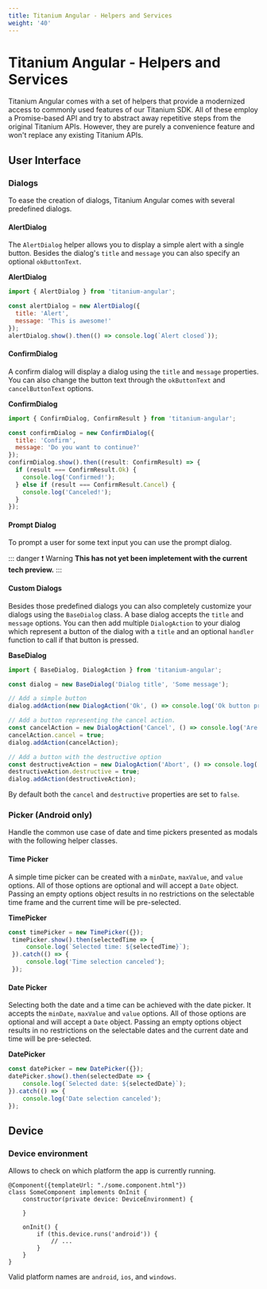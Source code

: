 ```yaml
---
title: Titanium Angular - Helpers and Services
weight: '40'
---
```


# Titanium Angular - Helpers and Services

Titanium Angular comes with a set of helpers that provide a modernized access to commonly used features of our Titanium SDK. All of these employ a Promise-based API and try to abstract away repetitive steps from the original Titanium APIs. However, they are purely a convenience feature and won't replace any existing Titanium APIs.

## User Interface

### Dialogs

To ease the creation of dialogs, Titanium Angular comes with several predefined dialogs.

#### AlertDialog

The `AlertDialog` helper allows you to display a simple alert with a single button. Besides the dialog's `title` and `message` you can also specify an optional `okButtonText`.

**AlertDialog**

```javascript
import { AlertDialog } from 'titanium-angular';

const alertDialog = new AlertDialog({
  title: 'Alert',
  message: 'This is awesome!'
});
alertDialog.show().then(() => console.log(`Alert closed`));
```

#### ConfirmDialog

A confirm dialog will display a dialog using the `title` and `message` properties. You can also change the button text through the `okButtonText` and `cancelButtonText` options.

**ConfirmDialog**

```javascript
import { ConfirmDialog, ConfirmResult } from 'titanium-angular';

const confirmDialog = new ConfirmDialog({
  title: 'Confirm',
  message: 'Do you want to continue?'
});
confirmDialog.show().then((result: ConfirmResult) => {
  if (result === ConfirmResult.Ok) {
    console.log('Confirmed!');
  } else if (result === ConfirmResult.Cancel) {
    console.log('Canceled!');
  }
});
```

#### Prompt Dialog

To prompt a user for some text input you can use the prompt dialog.

::: danger ❗️ Warning
**This has not yet been impletement with the current tech preview.**
:::

#### Custom Dialogs

Besides those predefined dialogs you can also completely customize your dialogs using the `BaseDialog` class. A base dialog accepts the `title` and `message` options. You can then add multiple `DialogAction` to your dialog which represent a button of the dialog with a `title` and an optional `handler` function to call if that button is pressed.

**BaseDialog**

```javascript
import { BaseDialog, DialogAction } from 'titanium-angular';

const dialog = new BaseDialog('Dialog title', 'Some message');

// Add a simple button
dialog.addAction(new DialogAction('Ok', () => console.log('Ok button pressed!')));

// Add a button representing the cancel action.
const cancelAction = new DialogAction('Cancel', () => console.log('Are you really gonna quit now?'));
cancelAction.cancel = true;
dialog.addAction(cancelAction);

// Add a button with the destructive option
const destructiveAction = new DialogAction('Abort', () => console.log('Ok ok, we are done here.'));
destructiveAction.destructive = true;
dialog.addAction(destructiveAction);
```

By default both the `cancel` and `destructive` properties are set to `false`.

### Picker (Android only)

Handle the common use case of date and time pickers presented as modals with the following helper classes.

#### Time Picker

A simple time picker can be created with a `minDate`, `maxValue`, and `value` options. All of those options are optional and will accept a `Date` object. Passing an empty options object results in no restrictions on the selectable time frame and the current time will be pre-selected.

**TimePicker**

```javascript
const timePicker = new TimePicker({});
 timePicker.show().then(selectedTime => {
     console.log(`Selected time: ${selectedTime}`);
 }).catch(() => {
     console.log('Time selection canceled');
 });
```

#### Date Picker

Selecting both the date and a time can be achieved with the date picker. It accepts the `minDate`, `maxValue` and `value` options. All of those options are optional and will accept a `Date` object. Passing an empty options object results in no restrictions on the selectable dates and the current date and time will be pre-selected.

**DatePicker**

```javascript
const datePicker = new DatePicker({});
datePicker.show().then(selectedDate => {
    console.log(`Selected date: ${selectedDate}`);
}).catch(() => {
    console.log('Date selection canceled');
});
```

## Device

### Device environment

Allows to check on which platform the app is currently running.

```
@Component({templateUrl: "./some.component.html"})
class SomeComponent implements OnInit {
    constructor(private device: DeviceEnvironment) {

    }

    onInit() {
        if (this.device.runs('android')) {
            // ...
        }
    }
}
```

Valid platform names are `android`, `ios`, and `windows`.
